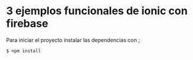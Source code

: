 3 ejemplos funcionales de ionic con firebase
=====================

Para iniciar el proyecto instalar las dependencias con ;

```bash
$ npm install 
```

